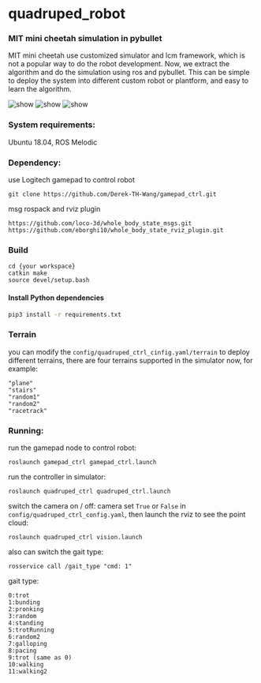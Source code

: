 # quadruped_robot

### MIT mini cheetah simulation in pybullet
MIT mini cheetah use customized simulator and lcm framework, which is not a popular way to do the robot development. Now, we extract the algorithm and do the simulation using ros and pybullet. This can be simple to deploy the system into different custom robot or plantform, and easy to learn the algorithm.

<img src="https://github.com/Derek-TH-Wang/quadruped_ctrl/blob/master/quadruped_balance.gif" alt="show" />
<img src="https://github.com/Derek-TH-Wang/quadruped_ctrl/blob/master/vision.png" alt="show" />
<img src="https://github.com/Derek-TH-Wang/quadruped_ctrl/blob/master/rviz.png" alt="show" />

### System requirements:
Ubuntu 18.04, ROS Melodic

### Dependency:
use Logitech gamepad to control robot
```
git clone https://github.com/Derek-TH-Wang/gamepad_ctrl.git
```
msg rospack and rviz plugin
```
https://github.com/loco-3d/whole_body_state_msgs.git
https://github.com/eborghi10/whole_body_state_rviz_plugin.git
```
### Build
```
cd {your workspace}
catkin make
source devel/setup.bash
```

#### Install Python dependencies

```bash
pip3 install -r requirements.txt
```

### Terrain
you can modify the ```config/quadruped_ctrl_cinfig.yaml/terrain``` to deploy different terrains, there are four terrains supported in the simulator now, for example:
```
"plane"
"stairs"
"random1"
"random2"
"racetrack"
```

### Running:
run the gamepad node to control robot:
```
roslaunch gamepad_ctrl gamepad_ctrl.launch
```
run the controller in simulator:
```
roslaunch quadruped_ctrl quadruped_ctrl.launch
```

switch the camera on / off:
camera set ```True``` or ```False``` in ```config/quadruped_ctrl_config.yaml```, then launch the rviz to see the point cloud:
```
roslaunch quadruped_ctrl vision.launch
```

also can switch the gait type:
```
rosservice call /gait_type "cmd: 1"
```

gait type:
```
0:trot
1:bunding
2:pronking
3:random
4:standing
5:trotRunning
6:random2
7:galloping
8:pacing
9:trot (same as 0)
10:walking
11:walking2
```

